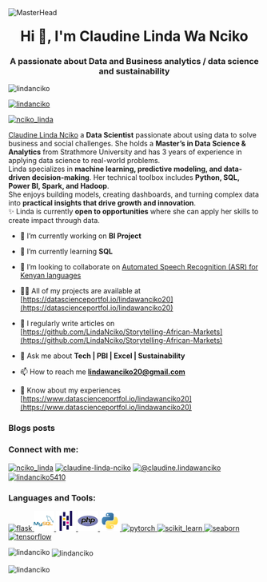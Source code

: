 <a href="https://reshape.io">
  <img src="https://cdn.pixabay.com/photo/2024/05/20/13/28/ai-generated-8775232_1280.png" alt="MasterHead" width="200" align="left"/>
</a>

<h1 align="center">Hi 👋, I'm Claudine Linda Wa Nciko</h1>
<h3 align="center">A passionate about Data and Business analytics / data science  and sustainability</h3>

<p align="left"> <img src="https://komarev.com/ghpvc/?username=lindanciko&label=Profile%20views&color=0e75b6&style=flat" alt="lindanciko" /> </p>

<p align="left"> <a href="https://github.com/ryo-ma/github-profile-trophy"><img src="https://github-profile-trophy.vercel.app/?username=lindanciko" alt="lindanciko" /></a> </p>

<p align="left"> <a href="https://twitter.com/nciko_linda" target="blank"><img src="https://img.shields.io/twitter/follow/nciko_linda?logo=twitter&style=for-the-badge" alt="nciko_linda" /></a> </p>

[Claudine Linda Nciko](https://www.linkedin.com/in/claudine-linda-nciko-b28b6a1a4/) a **Data Scientist** passionate about using data to solve business and social challenges. She holds a **Master’s in Data Science & Analytics** from Strathmore University and has 3 years of experience in applying data science to real-world problems.  
Linda specializes in **machine learning, predictive modeling, and data-driven decision-making**. Her technical toolbox includes **Python, SQL, Power BI, Spark, and Hadoop**.  
She enjoys building models, creating dashboards, and turning complex data into **practical insights that drive growth and innovation**.  
✨ Linda is currently **open to opportunities** where she can apply her skills to create impact through data.


- 🔭 I’m currently working on **BI Project**

- 🌱 I’m currently learning **SQL**

- 👯 I’m looking to collaborate on [Automated Speech Recognition (ASR) for Kenyan languages](https://www.linkedin.com/posts/senseshub_aiforgood-speechrecognition-inclusion-activity-7346484680411549696-VnLI?utm_source=share&utm_medium=member_desktop&rcm=ACoAAC_es9ABvE6CywcbeC5g_gQ78Es2uy74HZA)

- 👨‍💻 All of my projects are available at [https://datascienceportfol.io/lindawanciko20](https://datascienceportfol.io/lindawanciko20)

- 📝 I regularly write articles on [https://github.com/LindaNciko/Storytelling-African-Markets](https://github.com/LindaNciko/Storytelling-African-Markets)

- 💬 Ask me about **Tech | PBI | Excel | Sustainability**

- 📫 How to reach me **lindawanciko20@gmail.com**

- 📄 Know about my experiences [https://www.datascienceportfol.io/lindawanciko20](https://www.datascienceportfol.io/lindawanciko20)

### Blogs posts
<!-- BLOG-POST-LIST:START -->
<!-- BLOG-POST-LIST:END -->

<h3 align="left">Connect with me:</h3>
<p align="left">
<a href="https://twitter.com/nciko_linda" target="blank"><img align="center" src="https://raw.githubusercontent.com/rahuldkjain/github-profile-readme-generator/master/src/images/icons/Social/twitter.svg" alt="nciko_linda" height="30" width="40" /></a>
<a href="https://linkedin.com/in/claudine-linda-nciko" target="blank"><img align="center" src="https://raw.githubusercontent.com/rahuldkjain/github-profile-readme-generator/master/src/images/icons/Social/linked-in-alt.svg" alt="claudine-linda-nciko" height="30" width="40" /></a>
<a href="https://medium.com/@claudine.lindawanciko" target="blank"><img align="center" src="https://raw.githubusercontent.com/rahuldkjain/github-profile-readme-generator/master/src/images/icons/Social/medium.svg" alt="@claudine.lindawanciko" height="30" width="40" /></a>
<a href="https://www.youtube.com/c/lindanciko5410" target="blank"><img align="center" src="https://raw.githubusercontent.com/rahuldkjain/github-profile-readme-generator/master/src/images/icons/Social/youtube.svg" alt="lindanciko5410" height="30" width="40" /></a>
</p>

<h3 align="left">Languages and Tools:</h3>
<p align="left"> <a href="https://flask.palletsprojects.com/" target="_blank" rel="noreferrer"> <img src="https://www.vectorlogo.zone/logos/pocoo_flask/pocoo_flask-icon.svg" alt="flask" width="40" height="40"/> </a> <a href="https://www.mysql.com/" target="_blank" rel="noreferrer"> <img src="https://raw.githubusercontent.com/devicons/devicon/master/icons/mysql/mysql-original-wordmark.svg" alt="mysql" width="40" height="40"/> </a> <a href="https://pandas.pydata.org/" target="_blank" rel="noreferrer"> <img src="https://raw.githubusercontent.com/devicons/devicon/2ae2a900d2f041da66e950e4d48052658d850630/icons/pandas/pandas-original.svg" alt="pandas" width="40" height="40"/> </a> <a href="https://www.php.net" target="_blank" rel="noreferrer"> <img src="https://raw.githubusercontent.com/devicons/devicon/master/icons/php/php-original.svg" alt="php" width="40" height="40"/> </a> <a href="https://www.python.org" target="_blank" rel="noreferrer"> <img src="https://raw.githubusercontent.com/devicons/devicon/master/icons/python/python-original.svg" alt="python" width="40" height="40"/> </a> <a href="https://pytorch.org/" target="_blank" rel="noreferrer"> <img src="https://www.vectorlogo.zone/logos/pytorch/pytorch-icon.svg" alt="pytorch" width="40" height="40"/> </a> <a href="https://scikit-learn.org/" target="_blank" rel="noreferrer"> <img src="https://upload.wikimedia.org/wikipedia/commons/0/05/Scikit_learn_logo_small.svg" alt="scikit_learn" width="40" height="40"/> </a> <a href="https://seaborn.pydata.org/" target="_blank" rel="noreferrer"> <img src="https://seaborn.pydata.org/_images/logo-mark-lightbg.svg" alt="seaborn" width="40" height="40"/> </a> <a href="https://www.tensorflow.org" target="_blank" rel="noreferrer"> <img src="https://www.vectorlogo.zone/logos/tensorflow/tensorflow-icon.svg" alt="tensorflow" width="40" height="40"/> </a> </p>

<p><img align="left" src="https://github-readme-stats.vercel.app/api/top-langs?username=lindanciko&show_icons=true&locale=en&layout=compact" alt="lindanciko" /></p>

<p>&nbsp;<img align="center" src="https://github-readme-stats.vercel.app/api?username=lindanciko&show_icons=true&locale=en" alt="lindanciko" /></p>

<p><img align="center" src="https://github-readme-streak-stats.herokuapp.com/?user=lindanciko&" alt="lindanciko" /></p> 
